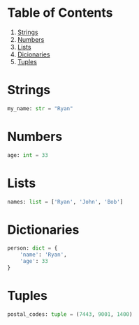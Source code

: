 # Table of Contents
1. [Strings](#strings)
2. [Numbers](#numbers)
3. [Lists](#lists)
4. [Dicionaries](#dictionaries)
4. [Tuples](#tuples)


<div id='strings' markdown='1'></div>

# Strings
```python
my_name: str = "Ryan"
```

<div id='numbers' markdown='1'></div>

# Numbers
```python
age: int = 33
```

<div id='lists' markdown='1'></div>

# Lists
```python
names: list = ['Ryan', 'John', 'Bob']
```

<div id='dictionaries' markdown='1'></div>

# Dictionaries
```python
person: dict = {
    'name': 'Ryan',
    'age': 33
}
```

<div id='tuples' markdown='1'></div>

# Tuples
```python
postal_codes: tuple = (7443, 9001, 1400)
```